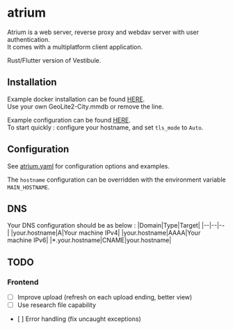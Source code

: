 # atrium

Atrium is a web server, reverse proxy and webdav server with user authentication.  
It comes with a multiplatform client application.

Rust/Flutter version of Vestibule.

## Installation

Example docker installation can be found [HERE](https://github.com/nicolaspernoud/atrium/blob/main/scripts/deploy/up.sh).  
Use your own GeoLite2-City.mmdb or remove the line.

Example configuration can be found [HERE](https://github.com/nicolaspernoud/atrium/blob/main/backend/atrium.yaml).  
To start quickly : configure your hostname, and set `tls_mode` to `Auto`.

## Configuration

See [atrium.yaml](https://github.com/nicolaspernoud/atrium/blob/main/backend/atrium.yaml) for configuration options and examples.

The `hostname` configuration can be overridden with the environment variable `MAIN_HOSTNAME`.

## DNS

Your DNS configuration should be as below :
|Domain|Type|Target|
|--|--|--|
|your.hostname|A|Your machine IPv4|
|your.hostname|AAAA|Your machine IPv6|
|\*.your.hostname|CNAME|your.hostname|

## TODO

### Frontend

- [ ] Improve upload (refresh on each upload ending, better view)
- [ ] Use research file capability
- [ ] Error handling (fix uncaught exceptions)
